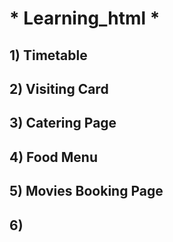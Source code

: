  # * Learning_html *
## 1) Timetable
## 2) Visiting Card
## 3) Catering Page
## 4) Food Menu
## 5) Movies Booking Page
## 6)
